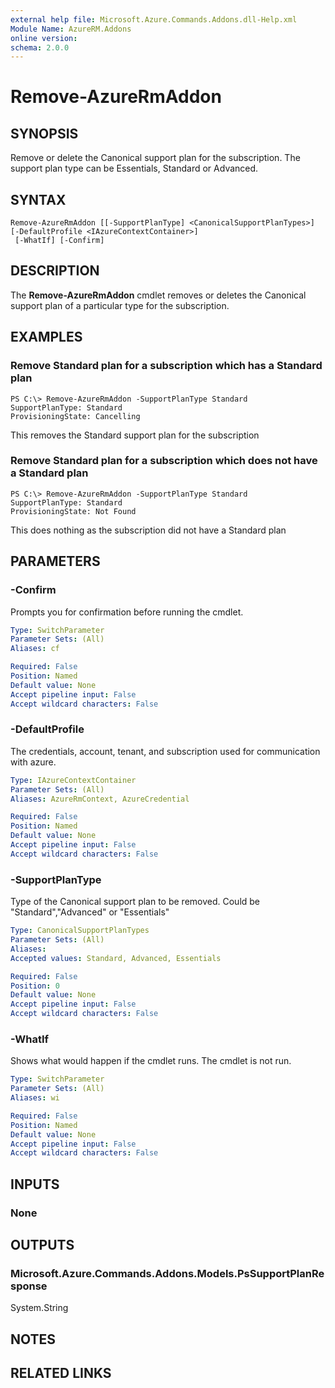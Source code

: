 ```yaml
---
external help file: Microsoft.Azure.Commands.Addons.dll-Help.xml
Module Name: AzureRM.Addons
online version: 
schema: 2.0.0
---
```


# Remove-AzureRmAddon

## SYNOPSIS
Remove or delete the Canonical support plan for the subscription. The support plan type can be Essentials, Standard or Advanced.
## SYNTAX

```
Remove-AzureRmAddon [[-SupportPlanType] <CanonicalSupportPlanTypes>] [-DefaultProfile <IAzureContextContainer>]
 [-WhatIf] [-Confirm]
```

## DESCRIPTION
The **Remove-AzureRmAddon** cmdlet removes or deletes the Canonical support plan of a particular type for the subscription.

## EXAMPLES

### Remove Standard plan for a subscription which has a Standard plan
```
PS C:\> Remove-AzureRmAddon -SupportPlanType Standard
SupportPlanType: Standard
ProvisioningState: Cancelling
```

This removes the Standard support plan for the subscription

### Remove Standard plan for a subscription which does not have a Standard plan
```
PS C:\> Remove-AzureRmAddon -SupportPlanType Standard
SupportPlanType: Standard
ProvisioningState: Not Found
```

This does nothing as the subscription did not have a Standard plan

## PARAMETERS

### -Confirm
Prompts you for confirmation before running the cmdlet.

```yaml
Type: SwitchParameter
Parameter Sets: (All)
Aliases: cf

Required: False
Position: Named
Default value: None
Accept pipeline input: False
Accept wildcard characters: False
```

### -DefaultProfile
The credentials, account, tenant, and subscription used for communication with azure.

```yaml
Type: IAzureContextContainer
Parameter Sets: (All)
Aliases: AzureRmContext, AzureCredential

Required: False
Position: Named
Default value: None
Accept pipeline input: False
Accept wildcard characters: False
```

### -SupportPlanType
Type of the Canonical support plan to be removed.
Could be "Standard","Advanced" or "Essentials"

```yaml
Type: CanonicalSupportPlanTypes
Parameter Sets: (All)
Aliases: 
Accepted values: Standard, Advanced, Essentials

Required: False
Position: 0
Default value: None
Accept pipeline input: False
Accept wildcard characters: False
```

### -WhatIf
Shows what would happen if the cmdlet runs.
The cmdlet is not run.

```yaml
Type: SwitchParameter
Parameter Sets: (All)
Aliases: wi

Required: False
Position: Named
Default value: None
Accept pipeline input: False
Accept wildcard characters: False
```

## INPUTS

### None


## OUTPUTS

### Microsoft.Azure.Commands.Addons.Models.PsSupportPlanResponse
System.String


## NOTES

## RELATED LINKS

